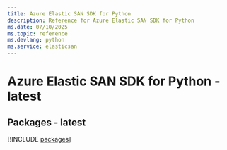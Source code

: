 ```yaml
---
title: Azure Elastic SAN SDK for Python
description: Reference for Azure Elastic SAN SDK for Python
ms.date: 07/10/2025
ms.topic: reference
ms.devlang: python
ms.service: elasticsan
---
```

# Azure Elastic SAN SDK for Python - latest
## Packages - latest
[!INCLUDE [packages](elastic-san-index.md)]